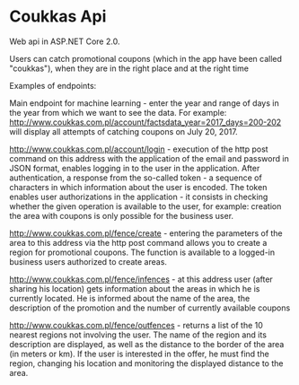 # Coukkas Api
Web api in ASP.NET Core 2.0.

Users can catch promotional coupons (which in the app have been called "coukkas"), when they are in the right place and at the right time

Examples of endpoints:

Main endpoint for machine learning - enter the year and range of days in the year from which we want to see the data. For example:
http://www.coukkas.com.pl/account/factsdata_year=2017_days=200-202
will display all attempts of catching coupons on July 20, 2017. 

http://www.coukkas.com.pl/account/login - execution of the http post command on this address with the application of the email and password in JSON format, enables logging in to the user in the application. After authentication, a response from the so-called token - a sequence of characters in which information about the user is encoded. The token enables user authorizations in the application - it consists in checking whether the given operation is available to the user, for example: creation
the area with coupons is only possible for the business user.

http://www.coukkas.com.pl/fence/create - entering the parameters of the area to this address via the http post command allows you to create a region for promotional coupons. The function is available to a logged-in business users authorized to create areas.

http://www.coukkas.com.pl/fence/infences - at this address user (after sharing his location) gets information about the areas in which he is currently located. He is informed about the name of the area, the description of the promotion and the number of currently available coupons

http://www.coukkas.com.pl/fence/outfences - returns a list of the 10 nearest regions not involving the user. The name of the region and its description are displayed, as well as the distance to the border of the area (in meters or km). If the user is interested in the offer, he must find the region, changing his location and monitoring the displayed distance to the area.


